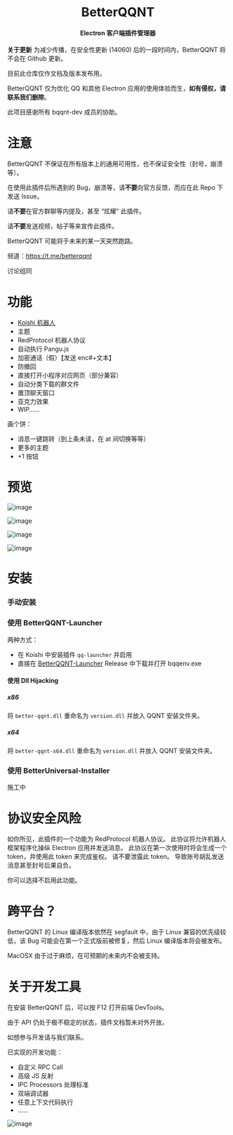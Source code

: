 <div align="center"></div>
<h1 align="center">BetterQQNT</h1>
<h4 align="center">Electron 客户端插件管理器</h4>

**关于更新**
为减少传播，在安全性更新 (14060) 后的一段时间内，BetterQQNT 将不会在 Github 更新。

目前此仓库仅作文档及版本发布用。

BetterQQNT 仅为优化 QQ 和其他 Electron 应用的使用体验而生，**如有侵权，请联系我们删除**。

此项目感谢所有 bqqnt-dev 成员的协助。

# 注意
BetterQQNT 不保证在所有版本上的通用可用性，也不保证安全性（封号，崩溃等）。

在使用此插件后所遇到的 Bug，崩溃等，请**不要**向官方反馈，而应在此 Repo 下发送 Issue。

请**不要**在官方群聊等内提及，甚至 “炫耀” 此插件。

请**不要**发送视频，帖子等来宣传此插件。

BetterQQNT 可能将于未来的某一天突然跑路。

频道：https://t.me/betterqqnt

讨论组同

# 功能
  - [Koishi 机器人](https://github.com/koishijs/koishi)
  - 主题
  - RedProtocol 机器人协议
  - 自动执行 Pangu.js
  - 加密通话（假）【发送 enc#+文本】
  - 防撤回
  - 直接打开小程序对应网页（部分兼容）
  - 自动分类下载的群文件
  - 置顶聊天窗口
  - 亚克力效果
  - WIP……

  画个饼：
  - 消息一键跳转（到上条未读，在 at 间切换等等）
  - 更多的主题
  - +1 按钮


# 预览


![image](https://github.com/BetterQQNT/BetterQQNT/assets/66859419/fe6b3356-4abc-4a8f-8835-31a02beb68c5)

![image](https://github.com/BetterQQNT/BetterQQNT/assets/66859419/7c39b308-89d2-4826-a784-27f3f0f9d1a2)

![image](https://github.com/BetterQQNT/BetterQQNT/assets/66859419/5217a7f4-89ba-4091-81d6-cd96480c8d25)

![image](https://github.com/BetterQQNT/BetterQQNT/assets/66859419/0057c818-a4ed-4266-a1eb-e779cdfeee8b)

# 安装
### 手动安装

### 使用 BetterQQNT-Launcher
两种方式：
- 在 Koishi 中安装插件 `qq-launcher` 并启用
- 直接在 [BetterQQNT-Launcher](https://github.com/BetterQQNT/BetterQQNT-Launcher) Release 中下载并打开 bqqenv.exe


#### 使用 Dll Hijacking
##### x86
将 `better-qqnt.dll` 重命名为 `version.dll` 并放入 QQNT 安装文件夹。
##### x64
将 `better-qqnt-x64.dll` 重命名为 `version.dll` 并放入 QQNT 安装文件夹。

### 使用 BetterUniversal-Installer
施工中

# 协议安全风险

如你所见，此插件的一个功能为 RedProtocol 机器人协议。
此协议将允许机器人框架程序化操纵 Electron 应用并发送消息。
此协议在第一次使用时将会生成一个 token，并使用此 token 来完成鉴权。
请不要泄露此 token。
导致账号胡乱发送消息甚至封号后果自负。

你可以选择不启用此功能。

# 跨平台？
BetterQQNT 的 Linux 编译版本依然在 segfault 中，由于 Linux 兼容的优先级较低，该 Bug 可能会在第一个正式版前被修复，然后 Linux 编译版本将会被发布。

MacOSX 由于过于麻烦，在可预期的未来内不会被支持。


# 关于开发工具

在安装 BetterQQNT 后，可以按 F12 打开前端 DevTools。

由于 API 仍处于极不稳定的状态，插件文档暂未对外开放。

如想参与开发请与我们联系。

已实现的开发功能：

- 自定义 RPC Call
- 高级 JS 反射
- IPC Processors 处理标准
- 双端调试器
- 任意上下文代码执行
- ……

![image](https://github.com/BetterQQNT/BetterQQNT/assets/66859419/17ee6805-0422-4568-a865-d1dfb23d408f)
